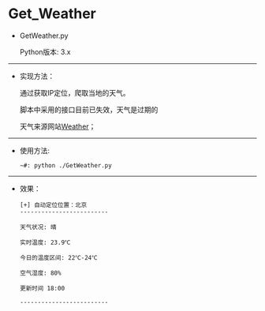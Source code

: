 # Get_Weather

* GetWeather.py
 
    Python版本: 3.x

* * *

*   实现方法：

    通过获取IP定位，爬取当地的天气。
    
    脚本中采用的接口目前已失效，天气是过期的
    
    天气来源网站[Weather](http://www.weather.com.cn/)；

* * *

*   使用方法:
    
     `~#: python ./GetWeather.py`

* * *

* 效果：

      [+] 自动定位位置：北京
      -------------------------
     
      天气状况: 晴
    
      实时温度: 23.9℃
    
      今日的温度区间: 22℃-24℃
    
      空气湿度: 80%
    
      更新时间 18:00
    
      -------------------------
